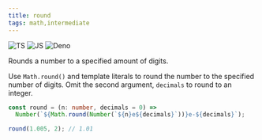 ```yaml
---
title: round
tags: math,intermediate
---
```


![TS](https://img.shields.io/badge/supports-typescript-blue.svg?style=flat-square)
![JS](https://img.shields.io/badge/supports-javascript-yellow.svg?style=flat-square)
![Deno](https://img.shields.io/badge/supports-deno-green.svg?style=flat-square)

Rounds a number to a specified amount of digits.

Use `Math.round()` and template literals to round the number to the specified number of digits.
Omit the second argument, `decimals` to round to an integer.

```ts
const round = (n: number, decimals = 0) =>
  Number(`${Math.round(Number(`${n}e${decimals}`))}e-${decimals}`);
```

```ts
round(1.005, 2); // 1.01
```
